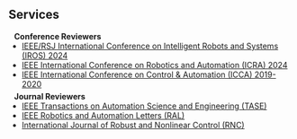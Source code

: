 ## Services

<h4 style="margin:0 10px 0;">Conference Reviewers</h4>

<ul style="margin:0 0 5px;">
  <li><a href="http://cvpr2023.thecvf.com/"><autocolor>IEEE/RSJ International Conference on Intelligent Robots and Systems (IROS) 2024</autocolor></a></li>
  <li><a href="http://iccv2021.thecvf.com/"><autocolor>IEEE International Conference on Robotics and Automation (ICRA) 2024</autocolor></a></li>
  <li><a href="https://eccv2022.ecva.net/"><autocolor>IEEE International Conference on Control & Automation (ICCA) 2019-2020</autocolor></a></li>
</ul>

<h4 style="margin:0 10px 0;">Journal Reviewers</h4>

<ul style="margin:0 0 20px;">
   <li><a href="https://ieeexplore.ieee.org/xpl/RecentIssue.jsp?punumber=8856"><autocolor>IEEE Transactions on Automation Science and Engineering (TASE)</autocolor></a>
  <li><a href="https://ieeexplore.ieee.org/xpl/RecentIssue.jsp?punumber=7083369"><autocolor>IEEE Robotics and Automation Letters (RAL)</autocolor></a></li>
  <li><a href="http://onlinelibrary.wiley.com/journal/10.1002/(ISSN)1099-1239"><autocolor>International Journal of Robust and Nonlinear Control (RNC)</autocolor></a></li>
</ul>
